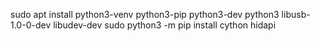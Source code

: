sudo apt install python3-venv python3-pip python3-dev python3 libusb-1.0-0-dev libudev-dev
sudo python3 -m pip install cython hidapi